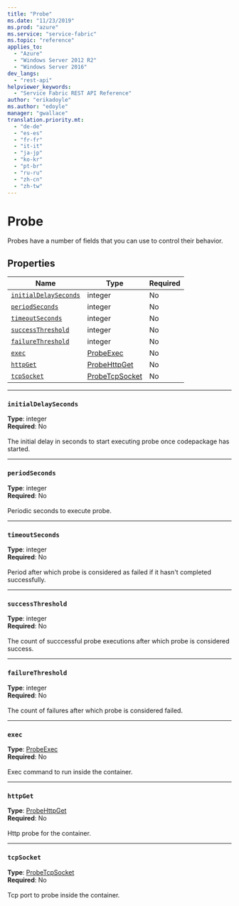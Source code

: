 ```yaml
---
title: "Probe"
ms.date: "11/23/2019"
ms.prod: "azure"
ms.service: "service-fabric"
ms.topic: "reference"
applies_to: 
  - "Azure"
  - "Windows Server 2012 R2"
  - "Windows Server 2016"
dev_langs: 
  - "rest-api"
helpviewer_keywords: 
  - "Service Fabric REST API Reference"
author: "erikadoyle"
ms.author: "edoyle"
manager: "gwallace"
translation.priority.mt: 
  - "de-de"
  - "es-es"
  - "fr-fr"
  - "it-it"
  - "ja-jp"
  - "ko-kr"
  - "pt-br"
  - "ru-ru"
  - "zh-cn"
  - "zh-tw"
---
```

# Probe

Probes have a number of fields that you can use to control their behavior.

## Properties
| Name | Type | Required |
| --- | --- | --- |
| [`initialDelaySeconds`](#initialdelayseconds) | integer | No |
| [`periodSeconds`](#periodseconds) | integer | No |
| [`timeoutSeconds`](#timeoutseconds) | integer | No |
| [`successThreshold`](#successthreshold) | integer | No |
| [`failureThreshold`](#failurethreshold) | integer | No |
| [`exec`](#exec) | [ProbeExec](sfclient-model-probeexec.md) | No |
| [`httpGet`](#httpget) | [ProbeHttpGet](sfclient-model-probehttpget.md) | No |
| [`tcpSocket`](#tcpsocket) | [ProbeTcpSocket](sfclient-model-probetcpsocket.md) | No |

____
### `initialDelaySeconds`
__Type__: integer <br/>
__Required__: No<br/>
<br/>
The initial delay in seconds to start executing probe once codepackage has started.

____
### `periodSeconds`
__Type__: integer <br/>
__Required__: No<br/>
<br/>
Periodic seconds to execute probe.

____
### `timeoutSeconds`
__Type__: integer <br/>
__Required__: No<br/>
<br/>
Period after which probe is considered as failed if it hasn't completed successfully.

____
### `successThreshold`
__Type__: integer <br/>
__Required__: No<br/>
<br/>
The count of succcessful probe executions after which probe is considered success.

____
### `failureThreshold`
__Type__: integer <br/>
__Required__: No<br/>
<br/>
The count of failures after which probe is considered failed.

____
### `exec`
__Type__: [ProbeExec](sfclient-model-probeexec.md) <br/>
__Required__: No<br/>
<br/>
Exec command to run inside the container.

____
### `httpGet`
__Type__: [ProbeHttpGet](sfclient-model-probehttpget.md) <br/>
__Required__: No<br/>
<br/>
Http probe for the container.

____
### `tcpSocket`
__Type__: [ProbeTcpSocket](sfclient-model-probetcpsocket.md) <br/>
__Required__: No<br/>
<br/>
Tcp port to probe inside the container.
